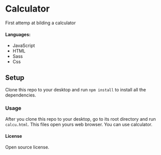 # Calculator
First attemp at bilding a calculator
#### Languages:
- JavaScript
- HTML
- Sass
- Css

## Setup
Clone this repo to your desktop and run `npm install` to install all the dependencies.

### Usage 
After you clone this repo to your desktop, go to its root directory and run `calcu.html`.
This files open yours web browser. You can use calculator.

#### License
Open source license.
